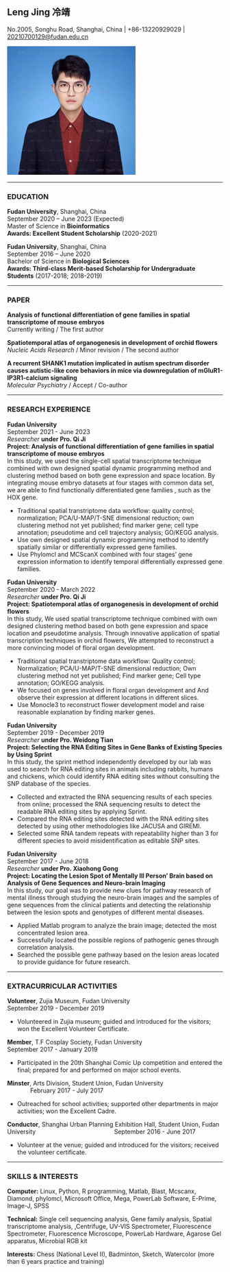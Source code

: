 ## Leng Jing 冷靖

No.2005, Songhu Road, Shanghai, China | +86-13220929029 | 20210700129@fudan.edu.cn

<div align=left>
<img src="https://github.com/lengjing0519/lengjing0519.github.io/blob/ed9307e17e89a086e89c1936d33cf193f82047c0/personal%20identification%20photo.jpg" width=300 height=300 />
</div>
 
---
### EDUCATION

**Fudan University**, Shanghai, China\
September 2020 – June 2023 (Expected)\
Master of Science in **Bioinformatics**\
**Awards: Excellent Student Scholarship** (2020-2021)

**Fudan University**, Shanghai, China \
September 2016 – June 2020\
Bachelor of Science in **Biological Sciences** \
**Awards: Third-class Merit-based Scholarship for Undergraduate Students** (2017-2018; 2018-2019)

---
### PAPER

**Analysis of functional differentiation of gene families in spatial transcriptome of mouse embryos**\
Currently writing / The first author 

**Spatiotemporal atlas of organogenesis in development of orchid flowers**\
*Nucleic Acids Research* / Minor revision / The second author 

**A recurrent SHANK1 mutation implicated in autism spectrum disorder causes autistic-like core behaviors in mice via downregulation of mGluR1-IP3R1-calcium signaling** \
*Molecular Psychiatry* / Accept / Co-author

---
### RESEARCH EXPERIENCE  

**Fudan University** &emsp; &emsp; &emsp; &emsp; &emsp; &emsp; &emsp; &emsp; &emsp; &emsp;  &emsp; &emsp; &emsp; &emsp; &emsp; &emsp; &emsp; &emsp; &emsp; &emsp; September 2021 - June 2023  
*Researcher* **under Pro. Qi Ji**  
**Project: Analysis of functional differentiation of gene families in spatial transcriptome of mouse embryos**  
In this study, we used the single-cell spatial transcriptome technique combined with own designed spatial dynamic programming method and clustering method based on both gene expression and space location. By integrating mouse embryo datasets at four stages with common data set, we are able to find functionally differentiated gene families , such as the HOX gene.  
- Traditional spatial transtriptome data workflow: quality control; normalization; PCA/U-MAP/T-SNE dimensional reduction; own clustering method not yet published; find marker gene; cell type annotation; pseudotime and cell trajectory analysis; GO/KEGG analysis. 
- Use own designed spatial dynamic programming method to identify spatially similar or differentially expressed gene families. 
- Use Phylomcl and MCScanX combined with four stages’ gene expression information to identify temporal differentially expressed gene families.  

**Fudan University** &emsp; &emsp; &emsp; &emsp; &emsp; &emsp; &emsp; &emsp; &emsp; &emsp;  &emsp; &emsp; &emsp; &emsp; &emsp; &emsp; &emsp; &emsp; &emsp; &emsp; September 2020 - March 2022  
*Researcher* **under Pro. Qi Ji**  
**Project: Spatiotemporal atlas of organogenesis in development of orchid flowers**    
In this study, We used spatial transcriptome technique combined with own designed clustering method based on both gene expression and space location and pseudotime analysis. Through innovative application of spatial transcription techniques in orchid flowers, We attempted to reconstruct a more convincing model of floral organ development.  
- Traditional spatial transtriptome data workflow: Quality control; Normalization; PCA/U-MAP/T-SNE dimensional reduction; Own clustering method not yet published; Find marker gene; Cell type annotation; GO/KEGG analysis.  
- We focused on genes involved in floral organ development and And observe their expression at different locations in different slices.   
- Use Monocle3 to reconstruct flower development model and raise reasonable explanation by finding marker genes.  

**Fudan University** &emsp; &emsp; &emsp; &emsp; &emsp; &emsp; &emsp; &emsp; &emsp; &emsp;  &emsp; &emsp; &emsp; &emsp; &emsp; &emsp; &emsp; &emsp; &emsp; &emsp; September 2019 - December 2019  
*Researcher* **under Pro. Weidong Tian**  
**Project: Selecting the RNA Editing Sites in Gene Banks of Existing Species by Using Sprint**    
In this study, the sprint method independently developed by our lab was used to search for RNA editing sites in animals including rabbits, humans and chickens, which could identify RNA editing sites without consulting the SNP database of the species.  
- Collected and extracted the RNA sequencing results of each species from online; processed the RNA sequencing results to detect the readable RNA editing sites by applying Sprint.   
- Compared the RNA editing sites detected with the RNA editing sites detected by using other methodologies like JACUSA and GIREMI.  
- Selected some RNA tandem repeats with repeatability higher than 3 for different species to avoid misidentification as editable SNP sites.  

**Fudan University** &emsp; &emsp; &emsp; &emsp; &emsp; &emsp; &emsp; &emsp; &emsp; &emsp;  &emsp; &emsp; &emsp; &emsp; &emsp; &emsp; &emsp; &emsp; &emsp; &emsp; September 2017 - June 2018  
*Researcher* **under Pro. Xiaohong Gong**  
**Project: Locating the Lesion Spot of Mentally Ill Person’ Brain based on Analysis of Gene Sequences and Neuro-brain Imaging**    
In this study, our goal was to provide new clues for pathway research of mental illness through studying the neuro-brain images and the samples of gene sequences from the clinical patients and detecting the relationship between the lesion spots and genotypes of different mental diseases.  
- Applied Matlab program to analyze the brain image; detected the most concentrated lesion area.  
- Successfully located the possible regions of pathogenic genes through correlation analysis.  
- Searched the possible gene pathway based on the lesion areas located to provide guidance for future research.  

---
### EXTRACURRICULAR ACTIVITIES  

**Volunteer**, Zujia Museum, Fudan University &emsp; &emsp; &emsp; &emsp; &emsp; &emsp; &emsp; &emsp; &emsp; &emsp;  &emsp; September 2019 - December 2019  
- Volunteered in Zujia museum; guided and introduced for the visitors; won the Excellent Volunteer Certificate.  

**Member**, T.F Cosplay Society, Fudan University &emsp; &emsp; &emsp; &emsp; &emsp; &emsp; &emsp; &emsp; &emsp; &emsp; September 2017 - January 2019  
- Participated in the 20th Shanghai Comic Up competition and entered the final; prepared for and performed on major school events.  

**Minster**, Arts Division, Student Union, Fudan University &emsp; &emsp; &emsp; &emsp; &emsp; &emsp; &emsp; &emsp; &emsp; &emsp; February 2017 - July 2017  
- Outreached for school activities; supported other departments in major activities; won the Excellent Cadre.  

**Conductor**, Shanghai Urban Planning Exhibition Hall, Student Union, Fudan University &emsp; &emsp; &emsp; &emsp; &emsp; &emsp; &emsp; &emsp; &emsp; &emsp; September 2016 - June 2017  
- Volunteer at the venue; guided and introduced for the visitors; received the volunteer certificate.

---
### SKILLS & INTERESTS  

**Computer:** Linux, Python, R programming, Matlab, Blast, Mcscanx, Diamond, phylomcl, Microsoft Office, Mega, PowerLab Software, E-Prime, Image-J, SPSS    

**Technical:** Single cell sequencing analysis, Gene family analysis, Spatial transcriptome analysis, ,Centrifuge, UV-VIS Spectrometer, Fluorescence Spectrometer, Fluorescence Microscope, PowerLab Hardware, Agarose Gel apparatus, Microbial RGB kit    

**Interests:** Chess (National Level II), Badminton, Sketch, Watercolor (more than 6 years practice and training)

